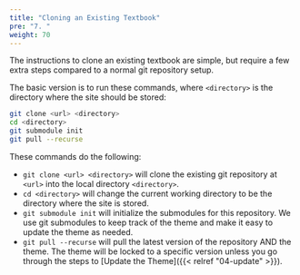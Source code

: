 ```yaml
---
title: "Cloning an Existing Textbook"
pre: "7. "
weight: 70
---
```


The instructions to clone an existing textbook are simple, but require a few extra steps compared to a normal git repository setup.

The basic version is to run these commands, where `<directory>` is the directory where the site should be stored:

```bash
git clone <url> <directory>
cd <directory>
git submodule init
git pull --recurse
```

These commands do the following:

* `git clone <url> <directory>` will clone the existing git repository at `<url>` into the local directory `<directory>`.
* `cd <directory>` will change the current working directory to be the directory where the site is stored.
* `git submodule init` will initialize the submodules for this repository. We use git submodules to keep track of the theme and make it easy to update the theme as needed.
* `git pull --recurse` will pull the latest version of the repository AND the theme. The theme will be locked to a specific version unless you go through the steps to [Update the Theme]({{< relref "04-update" >}}). 

